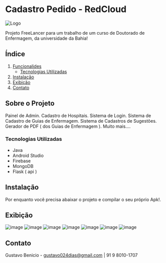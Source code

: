 # Cadastro Pedido - RedCloud

![Logo](https://github.com/gustavodias24/EnfermaGuia/blob/18a59c633549103a80590a59672324eec7455aa5/app/src/main/res/drawable/iconeapp.png)

Projeto FreeLancer para um trabalho de um curso de Doutorado de Enfermagem, da universidade da Bahia!

## Índice

1. [Funcionalides](#sobre-o-projeto)
    - [Tecnologias Utilizadas](#tecnologias-utilizadas)
2. [Instalação](#instalação)
3. [Exibição](#exibição)
4. [Contato](#contato)

## Sobre o Projeto

Painel de Admin.
Cadastro de Hospitais.
Sistema de Login.
Sistema de Cadastro de Guias de Enfermagem.
Sistema de Cadastros de Sugestões.
Gerador de PDF ( dos Guias de Enfermagem ).
Muito mais....

### Tecnologias Utilizadas

- Java
- Android Studio
- Firebase
- MongoDB
- Flask ( api ) 

## Instalação

Por enquanto você precisa abaixar o projeto e compilar o seu próprio Apk!.

## Exibição

![image](https://github.com/gustavodias24/EnfermaGuia/blob/c9abb553719ea13e9ead1f5f33a3cc6863f36c24/app/src/main/res/raw/tela_de_login.png)
![image](https://github.com/gustavodias24/EnfermaGuia/blob/c9abb553719ea13e9ead1f5f33a3cc6863f36c24/app/src/main/res/raw/tele_do_usuario.png)
![image](https://github.com/gustavodias24/EnfermaGuia/blob/c9abb553719ea13e9ead1f5f33a3cc6863f36c24/app/src/main/res/raw/visualizando_procedimento.png)
![image](https://github.com/gustavodias24/EnfermaGuia/blob/c9abb553719ea13e9ead1f5f33a3cc6863f36c24/app/src/main/res/raw/adicionar_sugestao.png)
![image](https://github.com/gustavodias24/EnfermaGuia/blob/c9abb553719ea13e9ead1f5f33a3cc6863f36c24/app/src/main/res/raw/gerando_pdf_compartilhavel.png)
![image](https://github.com/gustavodias24/EnfermaGuia/blob/c9abb553719ea13e9ead1f5f33a3cc6863f36c24/app/src/main/res/raw/tela_adm_hospital.png)
![image](https://github.com/gustavodias24/EnfermaGuia/blob/c9abb553719ea13e9ead1f5f33a3cc6863f36c24/app/src/main/res/raw/tela_criacao_procedimento.png)


## Contato

Gustavo Benicio - gustavo024dias@gmail.com | 91 9 8010-1707

